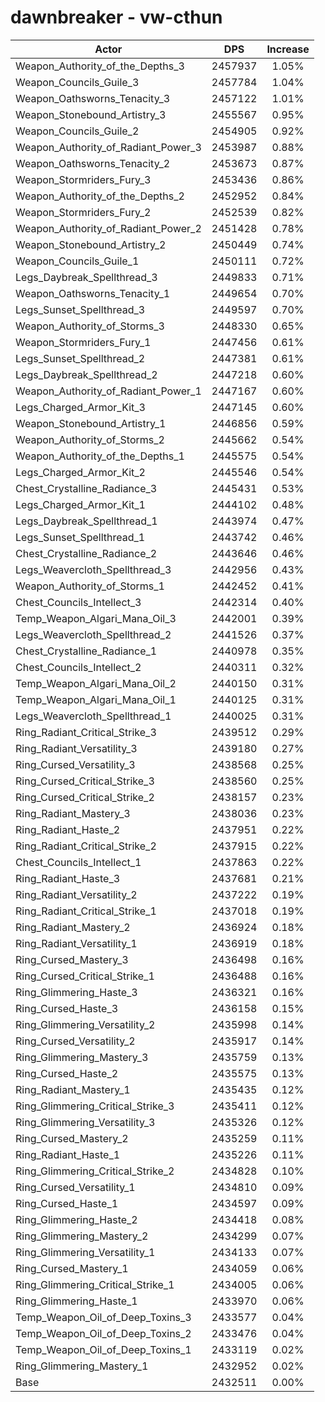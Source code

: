 # dawnbreaker - vw-cthun
| Actor | DPS | Increase |
|---|:---:|:---:|
|Weapon_Authority_of_the_Depths_3|2457937|1.05%|
|Weapon_Councils_Guile_3|2457784|1.04%|
|Weapon_Oathsworns_Tenacity_3|2457122|1.01%|
|Weapon_Stonebound_Artistry_3|2455567|0.95%|
|Weapon_Councils_Guile_2|2454905|0.92%|
|Weapon_Authority_of_Radiant_Power_3|2453987|0.88%|
|Weapon_Oathsworns_Tenacity_2|2453673|0.87%|
|Weapon_Stormriders_Fury_3|2453436|0.86%|
|Weapon_Authority_of_the_Depths_2|2452952|0.84%|
|Weapon_Stormriders_Fury_2|2452539|0.82%|
|Weapon_Authority_of_Radiant_Power_2|2451428|0.78%|
|Weapon_Stonebound_Artistry_2|2450449|0.74%|
|Weapon_Councils_Guile_1|2450111|0.72%|
|Legs_Daybreak_Spellthread_3|2449833|0.71%|
|Weapon_Oathsworns_Tenacity_1|2449654|0.70%|
|Legs_Sunset_Spellthread_3|2449597|0.70%|
|Weapon_Authority_of_Storms_3|2448330|0.65%|
|Weapon_Stormriders_Fury_1|2447456|0.61%|
|Legs_Sunset_Spellthread_2|2447381|0.61%|
|Legs_Daybreak_Spellthread_2|2447218|0.60%|
|Weapon_Authority_of_Radiant_Power_1|2447167|0.60%|
|Legs_Charged_Armor_Kit_3|2447145|0.60%|
|Weapon_Stonebound_Artistry_1|2446856|0.59%|
|Weapon_Authority_of_Storms_2|2445662|0.54%|
|Weapon_Authority_of_the_Depths_1|2445575|0.54%|
|Legs_Charged_Armor_Kit_2|2445546|0.54%|
|Chest_Crystalline_Radiance_3|2445431|0.53%|
|Legs_Charged_Armor_Kit_1|2444102|0.48%|
|Legs_Daybreak_Spellthread_1|2443974|0.47%|
|Legs_Sunset_Spellthread_1|2443742|0.46%|
|Chest_Crystalline_Radiance_2|2443646|0.46%|
|Legs_Weavercloth_Spellthread_3|2442956|0.43%|
|Weapon_Authority_of_Storms_1|2442452|0.41%|
|Chest_Councils_Intellect_3|2442314|0.40%|
|Temp_Weapon_Algari_Mana_Oil_3|2442001|0.39%|
|Legs_Weavercloth_Spellthread_2|2441526|0.37%|
|Chest_Crystalline_Radiance_1|2440978|0.35%|
|Chest_Councils_Intellect_2|2440311|0.32%|
|Temp_Weapon_Algari_Mana_Oil_2|2440150|0.31%|
|Temp_Weapon_Algari_Mana_Oil_1|2440125|0.31%|
|Legs_Weavercloth_Spellthread_1|2440025|0.31%|
|Ring_Radiant_Critical_Strike_3|2439512|0.29%|
|Ring_Radiant_Versatility_3|2439180|0.27%|
|Ring_Cursed_Versatility_3|2438568|0.25%|
|Ring_Cursed_Critical_Strike_3|2438560|0.25%|
|Ring_Cursed_Critical_Strike_2|2438157|0.23%|
|Ring_Radiant_Mastery_3|2438036|0.23%|
|Ring_Radiant_Haste_2|2437951|0.22%|
|Ring_Radiant_Critical_Strike_2|2437915|0.22%|
|Chest_Councils_Intellect_1|2437863|0.22%|
|Ring_Radiant_Haste_3|2437681|0.21%|
|Ring_Radiant_Versatility_2|2437222|0.19%|
|Ring_Radiant_Critical_Strike_1|2437018|0.19%|
|Ring_Radiant_Mastery_2|2436924|0.18%|
|Ring_Radiant_Versatility_1|2436919|0.18%|
|Ring_Cursed_Mastery_3|2436498|0.16%|
|Ring_Cursed_Critical_Strike_1|2436488|0.16%|
|Ring_Glimmering_Haste_3|2436321|0.16%|
|Ring_Cursed_Haste_3|2436158|0.15%|
|Ring_Glimmering_Versatility_2|2435998|0.14%|
|Ring_Cursed_Versatility_2|2435917|0.14%|
|Ring_Glimmering_Mastery_3|2435759|0.13%|
|Ring_Cursed_Haste_2|2435575|0.13%|
|Ring_Radiant_Mastery_1|2435435|0.12%|
|Ring_Glimmering_Critical_Strike_3|2435411|0.12%|
|Ring_Glimmering_Versatility_3|2435326|0.12%|
|Ring_Cursed_Mastery_2|2435259|0.11%|
|Ring_Radiant_Haste_1|2435226|0.11%|
|Ring_Glimmering_Critical_Strike_2|2434828|0.10%|
|Ring_Cursed_Versatility_1|2434810|0.09%|
|Ring_Cursed_Haste_1|2434597|0.09%|
|Ring_Glimmering_Haste_2|2434418|0.08%|
|Ring_Glimmering_Mastery_2|2434299|0.07%|
|Ring_Glimmering_Versatility_1|2434133|0.07%|
|Ring_Cursed_Mastery_1|2434059|0.06%|
|Ring_Glimmering_Critical_Strike_1|2434005|0.06%|
|Ring_Glimmering_Haste_1|2433970|0.06%|
|Temp_Weapon_Oil_of_Deep_Toxins_3|2433577|0.04%|
|Temp_Weapon_Oil_of_Deep_Toxins_2|2433476|0.04%|
|Temp_Weapon_Oil_of_Deep_Toxins_1|2433119|0.02%|
|Ring_Glimmering_Mastery_1|2432952|0.02%|
|Base|2432511|0.00%|
